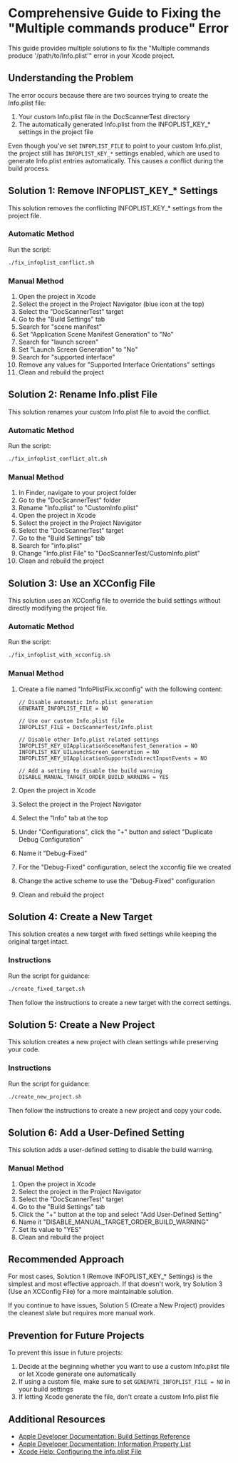 # Comprehensive Guide to Fixing the "Multiple commands produce" Error

This guide provides multiple solutions to fix the "Multiple commands produce '/path/to/Info.plist'" error in your Xcode project.

## Understanding the Problem

The error occurs because there are two sources trying to create the Info.plist file:

1. Your custom Info.plist file in the DocScannerTest directory
2. The automatically generated Info.plist from the INFOPLIST_KEY_* settings in the project file

Even though you've set `INFOPLIST_FILE` to point to your custom Info.plist, the project still has `INFOPLIST_KEY_*` settings enabled, which are used to generate Info.plist entries automatically. This causes a conflict during the build process.

## Solution 1: Remove INFOPLIST_KEY_* Settings

This solution removes the conflicting INFOPLIST_KEY_* settings from the project file.

### Automatic Method

Run the script:
```bash
./fix_infoplist_conflict.sh
```

### Manual Method

1. Open the project in Xcode
2. Select the project in the Project Navigator (blue icon at the top)
3. Select the "DocScannerTest" target
4. Go to the "Build Settings" tab
5. Search for "scene manifest"
6. Set "Application Scene Manifest Generation" to "No"
7. Search for "launch screen"
8. Set "Launch Screen Generation" to "No"
9. Search for "supported interface"
10. Remove any values for "Supported Interface Orientations" settings
11. Clean and rebuild the project

## Solution 2: Rename Info.plist File

This solution renames your custom Info.plist file to avoid the conflict.

### Automatic Method

Run the script:
```bash
./fix_infoplist_conflict_alt.sh
```

### Manual Method

1. In Finder, navigate to your project folder
2. Go to the "DocScannerTest" folder
3. Rename "Info.plist" to "CustomInfo.plist"
4. Open the project in Xcode
5. Select the project in the Project Navigator
6. Select the "DocScannerTest" target
7. Go to the "Build Settings" tab
8. Search for "info.plist"
9. Change "Info.plist File" to "DocScannerTest/CustomInfo.plist"
10. Clean and rebuild the project

## Solution 3: Use an XCConfig File

This solution uses an XCConfig file to override the build settings without directly modifying the project file.

### Automatic Method

Run the script:
```bash
./fix_infoplist_with_xcconfig.sh
```

### Manual Method

1. Create a file named "InfoPlistFix.xcconfig" with the following content:
   ```
   // Disable automatic Info.plist generation
   GENERATE_INFOPLIST_FILE = NO
   
   // Use our custom Info.plist file
   INFOPLIST_FILE = DocScannerTest/Info.plist
   
   // Disable other Info.plist related settings
   INFOPLIST_KEY_UIApplicationSceneManifest_Generation = NO
   INFOPLIST_KEY_UILaunchScreen_Generation = NO
   INFOPLIST_KEY_UIApplicationSupportsIndirectInputEvents = NO
   
   // Add a setting to disable the build warning
   DISABLE_MANUAL_TARGET_ORDER_BUILD_WARNING = YES
   ```

2. Open the project in Xcode
3. Select the project in the Project Navigator
4. Select the "Info" tab at the top
5. Under "Configurations", click the "+" button and select "Duplicate Debug Configuration"
6. Name it "Debug-Fixed"
7. For the "Debug-Fixed" configuration, select the xcconfig file we created
8. Change the active scheme to use the "Debug-Fixed" configuration
9. Clean and rebuild the project

## Solution 4: Create a New Target

This solution creates a new target with fixed settings while keeping the original target intact.

### Instructions

Run the script for guidance:
```bash
./create_fixed_target.sh
```

Then follow the instructions to create a new target with the correct settings.

## Solution 5: Create a New Project

This solution creates a new project with clean settings while preserving your code.

### Instructions

Run the script for guidance:
```bash
./create_new_project.sh
```

Then follow the instructions to create a new project and copy your code.

## Solution 6: Add a User-Defined Setting

This solution adds a user-defined setting to disable the build warning.

### Manual Method

1. Open the project in Xcode
2. Select the project in the Project Navigator
3. Select the "DocScannerTest" target
4. Go to the "Build Settings" tab
5. Click the "+" button at the top and select "Add User-Defined Setting"
6. Name it "DISABLE_MANUAL_TARGET_ORDER_BUILD_WARNING"
7. Set its value to "YES"
8. Clean and rebuild the project

## Recommended Approach

For most cases, Solution 1 (Remove INFOPLIST_KEY_* Settings) is the simplest and most effective approach. If that doesn't work, try Solution 3 (Use an XCConfig File) for a more maintainable solution.

If you continue to have issues, Solution 5 (Create a New Project) provides the cleanest slate but requires more manual work.

## Prevention for Future Projects

To prevent this issue in future projects:

1. Decide at the beginning whether you want to use a custom Info.plist file or let Xcode generate one automatically
2. If using a custom file, make sure to set `GENERATE_INFOPLIST_FILE = NO` in your build settings
3. If letting Xcode generate the file, don't create a custom Info.plist file

## Additional Resources

- [Apple Developer Documentation: Build Settings Reference](https://developer.apple.com/documentation/xcode/build-settings-reference)
- [Apple Developer Documentation: Information Property List](https://developer.apple.com/documentation/bundleresources/information_property_list)
- [Xcode Help: Configuring the Info.plist File](https://help.apple.com/xcode/mac/current/#/dev3f399a2a6) 
